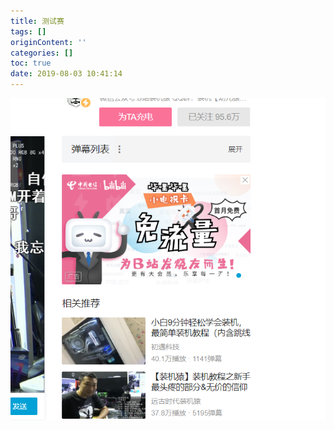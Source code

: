 ```yaml
---
title: 测试赛
tags: []
originContent: ''
categories: []
toc: true
date: 2019-08-03 10:41:14
---
```


![image.png](/images/2019/08/03/bf3b6260-b597-11e9-ba05-dbd4007f770b.png)